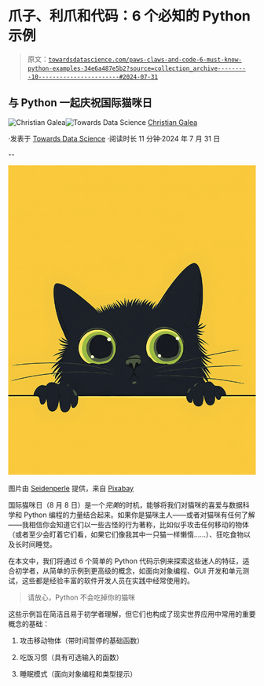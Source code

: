 # 爪子、利爪和代码：6 个必知的 Python 示例

> 原文：[`towardsdatascience.com/paws-claws-and-code-6-must-know-python-examples-34e6a487e5b2?source=collection_archive---------10-----------------------#2024-07-31`](https://towardsdatascience.com/paws-claws-and-code-6-must-know-python-examples-34e6a487e5b2?source=collection_archive---------10-----------------------#2024-07-31)

## 与 Python 一起庆祝国际猫咪日

[](https://medium.com/@chrisgalea?source=post_page---byline--34e6a487e5b2--------------------------------)![Christian Galea](https://medium.com/@chrisgalea?source=post_page---byline--34e6a487e5b2--------------------------------)[](https://towardsdatascience.com/?source=post_page---byline--34e6a487e5b2--------------------------------)![Towards Data Science](https://towardsdatascience.com/?source=post_page---byline--34e6a487e5b2--------------------------------) [Christian Galea](https://medium.com/@chrisgalea?source=post_page---byline--34e6a487e5b2--------------------------------)

·发表于 [Towards Data Science](https://towardsdatascience.com/?source=post_page---byline--34e6a487e5b2--------------------------------) ·阅读时长 11 分钟·2024 年 7 月 31 日

--

![](img/701cb49c58ee451ab71c0c9dba0f97e4.png)

图片由 [Seidenperle](https://pixabay.com/users/seidenperle-41220675/?utm_source=link-attribution&utm_medium=referral&utm_campaign=image&utm_content=8575768) 提供，来自 [Pixabay](https://pixabay.com//?utm_source=link-attribution&utm_medium=referral&utm_campaign=image&utm_content=8575768)

国际猫咪日（8 月 8 日）是一个*完美*的时机，能够将我们对猫咪的喜爱与数据科学和 Python 编程的力量结合起来。如果你是猫咪主人——或者对猫咪有任何了解——我相信你会知道它们以一些古怪的行为著称，比如似乎攻击任何移动的物体（或者至少会盯着它们看，如果它们像我其中一只猫一样懒惰……）、狂吃食物以及长时间睡觉。

在本文中，我们将通过 6 个简单的 Python 代码示例来探索这些迷人的特征，适合初学者，从简单的示例到更高级的概念，如面向对象编程、GUI 开发和单元测试，这些都是经验丰富的软件开发人员在实践中经常使用的。

> 请放心，Python 不会吃掉你的猫咪

这些示例旨在简洁且易于初学者理解，但它们也构成了现实世界应用中常用的重要概念的基础：

1.  攻击移动物体（带时间暂停的基础函数）

1.  吃饭习惯（具有可选输入的函数）

1.  睡眠模式（面向对象编程和类型提示）
